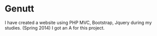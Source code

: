 # Genutt

I have created a website using PHP MVC, Bootstrap, Jquery during my studies. (Spring 2014)
I got an A for this project.
